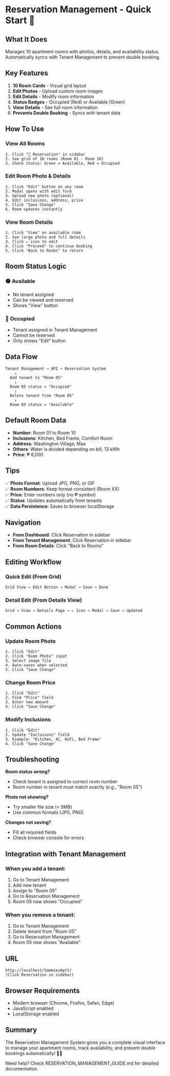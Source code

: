 # Reservation Management - Quick Start 🚀

## What It Does
Manages 10 apartment rooms with photos, details, and availability status. Automatically syncs with Tenant Management to prevent double booking.

## Key Features
1. **10 Room Cards** - Visual grid layout
2. **Edit Photos** - Upload custom room images
3. **Edit Details** - Modify room information
4. **Status Badges** - Occupied (Red) or Available (Green)
5. **View Details** - See full room information
6. **Prevents Double Booking** - Syncs with tenant data

## How To Use

### View All Rooms
```
1. Click "📅 Reservation" in sidebar
2. See grid of 10 rooms (Room 01 - Room 10)
3. Check status: Green = Available, Red = Occupied
```

### Edit Room Photo & Details
```
1. Click "Edit" button on any room
2. Modal opens with edit form
3. Upload new photo (optional)
4. Edit inclusions, address, price
5. Click "Save Change"
6. Room updates instantly
```

### View Room Details
```
1. Click "View" on available room
2. See large photo and full details
3. Click ✏️ icon to edit
4. Click "Proceed" to continue booking
5. Click "Back to Rooms" to return
```

## Room Status Logic

### 🟢 Available
- No tenant assigned
- Can be viewed and reserved
- Shows "View" button

### 🔴 Occupied
- Tenant assigned in Tenant Management
- Cannot be reserved
- Only shows "Edit" button

## Data Flow

```
Tenant Management → API → Reservation System
    ↓
  Add tenant to "Room 05"
    ↓
  Room 05 status = "Occupied"
    ↓
  Delete tenant from "Room 05"
    ↓
  Room 05 status = "Available"
```

## Default Room Data
- **Number**: Room 01 to Room 10
- **Inclusions**: Kitchen, Bed Frame, Comfort Room
- **Address**: Washington Village, Maa
- **Others**: Water is divided depending on bill, 13 kWh
- **Price**: ₱ 6,000

## Tips
✅ **Photo Format**: Upload JPG, PNG, or GIF  
✅ **Room Numbers**: Keep format consistent (Room XX)  
✅ **Price**: Enter numbers only (no ₱ symbol)  
✅ **Status**: Updates automatically from tenants  
✅ **Data Persistence**: Saves to browser localStorage  

## Navigation
- **From Dashboard**: Click Reservation in sidebar
- **From Tenant Management**: Click Reservation in sidebar
- **From Room Details**: Click "Back to Rooms"

## Editing Workflow

### Quick Edit (From Grid)
```
Grid View → Edit Button → Modal → Save → Done
```

### Detail Edit (From Details View)
```
Grid → View → Details Page → ✏️ Icon → Modal → Save → Updated
```

## Common Actions

### Update Room Photo
```
1. Click "Edit"
2. Click "Room Photo" input
3. Select image file
4. Auto-saves when selected
5. Click "Save Change"
```

### Change Room Price
```
1. Click "Edit"
2. Find "Price" field
3. Enter new amount
4. Click "Save Change"
```

### Modify Inclusions
```
1. Click "Edit"
2. Update "Inclusions" field
3. Example: "Kitchen, AC, WiFi, Bed Frame"
4. Click "Save Change"
```

## Troubleshooting

**Room status wrong?**
- Check tenant is assigned to correct room number
- Room number in tenant must match exactly (e.g., "Room 05")

**Photo not showing?**
- Try smaller file size (< 5MB)
- Use common formats (JPG, PNG)

**Changes not saving?**
- Fill all required fields
- Check browser console for errors

## Integration with Tenant Management

### When you add a tenant:
1. Go to Tenant Management
2. Add new tenant
3. Assign to "Room 05"
4. Go to Reservation Management
5. Room 05 now shows "Occupied"

### When you remove a tenant:
1. Go to Tenant Management
2. Delete tenant from "Room 05"
3. Go to Reservation Management
4. Room 05 now shows "Available"

## URL
```
http://localhost/SammiesAptt/
(Click Reservation in sidebar)
```

## Browser Requirements
- Modern browser (Chrome, Firefox, Safari, Edge)
- JavaScript enabled
- LocalStorage enabled

## Summary
The Reservation Management System gives you a complete visual interface to manage your apartment rooms, track availability, and prevent double bookings automatically! 📅✨

Need help? Check RESERVATION_MANAGEMENT_GUIDE.md for detailed documentation.
